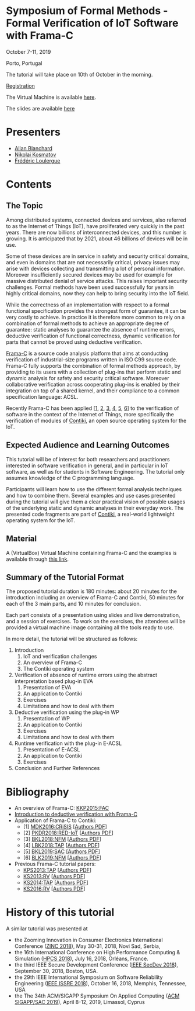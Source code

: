 # Symposium of Formal Methods - Formal Verification of IoT Software with Frama-C

October 7-11, 2019

Porto, Portugal

The tutorial will take place on 10th of October in the morning.

[Registration](https://bit.ly/2JfdBjO)

The Virtual Machine is available [here](https://drive.google.com/uc?id=1AdTOQu849PKlXGLbiMR0qsT9L8qHgp0S&export=download).

The slides are available [here](https://allan-blanchard.fr/slides/fm-19-tuto.pdf)

# Presenters

- [Allan Blanchard](https://allan-blanchard.fr)
- [Nikolai Kosmatov](https://nikolai-kosmatov.eu/)
- [Frédéric Loulergue](https://frederic.loulergue.eu/)

# Contents

## The Topic

Among distributed systems, connected devices and services, also
referred to as the Internet of Things (IoT), have proliferated very
quickly in the past years. There are now billions of interconnected
devices, and this number is growing. It is anticipated that by 2021,
about 46 billions of devices will be in use. 

Some of these devices are in service in safety and security critical domains, and
even in domains that are not necessarily critical, privacy issues may
arise with devices collecting and transmitting a lot of personal
information. Moreover insufficiently secured devices may be used for
example for massive distributed denial of service attacks.  This
raises important security challenges. Formal methods have been used
successfully for years in highly critical domains, now they can help
to bring security into the IoT field.

While the correctness of an implementation with respect to a formal
functional specification provides the strongest form of guarantee, it
can be very costly to achieve. In practice it is therefore more common
to rely on a combination of formal methods to achieve an appropriate
degree of guarantee: static analyses to guarantee the absence of
runtime errors, deductive verification of functional correctness,
dynamic verification for parts that cannot be proved using deductive
verification.

[Frama-C](https://frama-c.com) is a source code analysis
platform that aims at conducting verification of industrial-size
programs written in ISO C99 source code. Frama-C fully supports the
combination of formal methods approach, by providing to its users with
a collection of plug-ins that perform static and dynamic analysis for
safety and security critical software. Moreover collaborative
verification across cooperating plug-ins is enabled by their
integration on top of a shared kernel, and their compliance to a
common specification language: ACSL.

Recently Frama-C has been applied
\[[1](https://doi.org/10.1007/978-3-319-54876-0_9),
[2](https://dl.acm.org/citation.cfm?id=3234910),
[3](https://doi.org/10.1007/978-3-319-77935-5_3),
[4](https://doi.org/10.1007/978-3-319-92994-1_11),
[5](https://doi.org/10.1145/3297280.3297495),
[6](https://doi.org/10.1007/978-3-030-20652-9_6)\]
to the verification of software in
the context of the Internet of Things, more specifically the
verification of modules of [Contiki](https://github.com/contiki-ng/contiki-ng), an open source
operating system for the IoT. 

## Expected Audience and Learning Outcomes

This tutorial will be of interest for both researchers and practitioners interested in 
software verification in general, and in particular in IoT software, as well as for
students in Software Engineering.  The tutorial only assumes knowledge of the C
programming language.

Participants will learn how to use the different formal analysis techniques and
how to combine them. Several examples and use cases presented during the tutorial will
give them a clear practical vision of possible usages of the underlying static and
dynamic analyses in their everyday work. The presented code fragments are part of
[Contiki](https://github.com/contiki-ng/contiki-ng), a real-world lightweight operating
system for the IoT.

## Material

A (VirtualBox) Virtual Machine containing Frama-C and the examples is available
through [this link](https://drive.google.com/uc?id=1AdTOQu849PKlXGLbiMR0qsT9L8qHgp0S&export=download).

## Summary of the Tutorial Format

The proposed tutorial duration is 180 minutes: about 20 minutes for the
introduction including an overview of Frama-C and Contiki, 50 minutes
for each of the 3 main parts, and 10 minutes for conclusion.

Each part consists of a presentation using slides and live
demonstration, and a session of exercises.  To work on the exercises,
the attendees will be provided a virtual machine image containing all
the tools ready to use.

In more detail, the tutorial will be structured as follows:

1. Introduction
    1. IoT and verification challenges
    2. An overview of Frama-C
    3. The Contiki operating system
2. Verification of absence of runtime errors using the abstract interpretation based plug-in EVA
    1. Presentation of EVA
    2. An application to Contiki
    3. Exercises
    4. Limitations and how to deal with them
3. Deductive verification using the plug-in WP
    1. Presentation of WP
    2. An application to Contiki
    3. Exercises
    4. Limitations and how to deal with them
4. Runtime verification with the plug-in E-ACSL
    1. Presentation of E-ACSL
    2. An application to Contiki
    3. Exercises
5. Conclusion and Further References

# Bibliography

- An overview of Frama-C: [KKP2015:FAC](https://doi.org/10.1007/s00165-014-0326-7)
- [Introduction to deductive verification with Frama-C](https://allan-blanchard.fr/publis/frama-c-wp-tutorial-en.pdf)
- Application of Frama-C to Contiki:
     - \[1\] [MDK2016:CRiSIS](https://doi.org/10.1007/978-3-319-54876-0_9) 
       \[[Authors PDF](https://nikolai-kosmatov.eu/publications/mangano_dk_crisis_2016.pdf)\]
     - \[2\] [PKDR2018:RED-IoT](https://dl.acm.org/citation.cfm?id=3234910)
       \[[Authors PDF](https://nikolai-kosmatov.eu/publications/peyrard_kdr_rediot_2018.pdf)\]
     - \[3\] [BKL2018:NFM](https://doi.org/10.1007/978-3-319-77935-5_3)
       \[[Authors PDF](https://allan-blanchard.fr/publis/bkl_nfm_2018.pdf)\]
     - \[4\] [LBK2018:TAP](https://doi.org/10.1007/978-3-319-92994-1_11)
       \[[Authors PDF](https://hal.inria.fr/hal-01811922/document)\]
     - \[5\] [BKL2019:SAC](https://doi.org/10.1145/3297280.3297495)
       \[[Authors PDF](https://allan-blanchard.fr/publis/bkl_sac_2019.pdf)\]
     - \[6\] [BLK2019:NFM](https://doi.org/10.1007/978-3-030-20652-9_6)
       \[[Authors PDF](https://allan-blanchard.fr/publis/blk_nfm_2019.pdf)\]
- Previous Frama-C tutorial papers:
     - [KPS2013:TAP](https://doi.org/10.1007/978-3-642-38916-0_10)
       \[[Authors PDF](https://nikolai-kosmatov.eu/publications/kosmatov_ps_tap_2013.pdf)\]
     - [KS2013:RV](https://doi.org/10.1007/978-3-642-40787-1_29)
       \[[Authors PDF](https://nikolai-kosmatov.eu/publications/kosmatov_s_rv_2013.pdf)\]
     - [KS2014:TAP](https://doi.org/10.1007/978-3-319-09099-3_13)
       \[[Authors PDF](https://nikolai-kosmatov.eu/publications/kosmatov_s_tap_2014.pdf)\]
     - [KS2016:RV](https://doi.org/10.1007/978-3-319-46982-9_7)
       \[[Authors PDF](https://nikolai-kosmatov.eu/publications/kosmatov_s_rv_2016.pdf)\]

# History of this tutorial

A similar tutorial was presented at

- the Zooming Innovation in Consumer Electronics International Conference ([ZINC 2018](http://www.gozinc.org/#information)), May 30-31, 2018, Novi Sad, Serbia,
- the 16th International Conference on High Performance Computing & Simulation ([HPCS 2018](http://hpcs2018.cisedu.info/)), July 16, 2018, Orléans, France.
- the third IEEE Secure Development Conference ([IEEE SecDev 2018](https://secdev.ieee.org/2018/home)), September 30, 2018, Boston, USA.
- the 29th IEEE International Symposium on Software Reliability Engineering ([IEEE ISSRE 2018](http://2018.issre.net/)), October 16, 2018,  Memphis, Tennessee, USA
- the The 34th ACM/SIGAPP Symposium On Applied Computing ([ACM SIGAPP/SAC 2019](https://www.sigapp.org/sac/sac2019/)), April 8-12, 2019, Limassol, Cyprus
